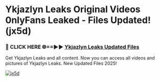 # Ykjazlyn Leaks Original Videos 0nlyFans Leaked - Files Updated! (jx5d)

<h3>🔴 CLICK HERE 🌐==►► <a href="https://tinyurl.com/3hn5wdd3" rel="nofollow">Ykjazlyn Leaks Updated Files</a></h3>

Get Ykjazlyn Leaks and all content. Now you can access all videos and pictures of Ykjazlyn Leaks. New Updated Files 2025!

[![jx5d](https://i.imgur.com/4HnBqBT.gif)](https://tinyurl.com/3hn5wdd3)

